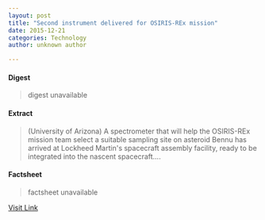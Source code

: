 ```yaml
---
layout: post
title: "Second instrument delivered for OSIRIS-REx mission"
date: 2015-12-21
categories: Technology
author: unknown author

---
```



#### Digest
>digest unavailable

#### Extract
>(University of Arizona) A spectrometer that will help the OSIRIS-REx mission team select a suitable sampling site on asteroid Bennu has arrived at Lockheed Martin's spacecraft assembly facility, ready to be integrated into the nascent spacecraft....

#### Factsheet
>factsheet unavailable

[Visit Link](http://www.eurekalert.org/pub_releases/2015-07/uoa-sid070815.php)


